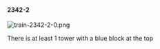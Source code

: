 #### 2342-2
![train-2342-2-0.png](https://github.com/lil-lab/nlvr/raw/master/nlvr/train/images/13/train-2342-2-0.png "train-2342-2-0.png")

There is at least 1 tower with a blue block at the top